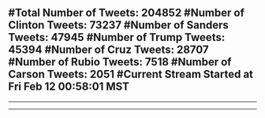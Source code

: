 #Total Number of Tweets: 204852 
#Number of Clinton Tweets: 73237
#Number of Sanders Tweets: 47945
#Number of Trump Tweets: 45394
#Number of Cruz Tweets: 28707
#Number of Rubio Tweets: 7518
#Number of Carson Tweets: 2051
#Current Stream Started at Fri Feb 12 00:58:01 MST
---
---
---
